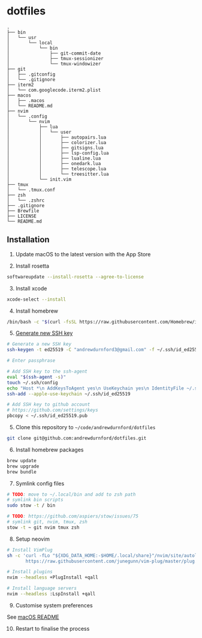 # dotfiles

```
.
├── bin
│   └── usr
│       └── local
│           └── bin
│               ├── git-commit-date
│               ├── tmux-sessionizer
│               └── tmux-windowizer
├── git
│   ├── .gitconfig
│   └── .gitignore
├── iterm2
│   └── com.googlecode.iterm2.plist
├── macos
│   ├── .macos
│   └── README.md
├── nvim
│   └── .config
│       └── nvim
│           ├── lua
│           │   └── user
│           │       ├── autopairs.lua
│           │       ├── colorizer.lua
│           │       ├── gitsigns.lua
│           │       ├── lsp-config.lua
│           │       ├── lualine.lua
│           │       ├── onedark.lua
│           │       ├── telescope.lua
│           │       └── treesitter.lua
│           └── init.vim
├── tmux
│   └── .tmux.conf
├── zsh
│   └── .zshrc
├── .gitignore
├── Brewfile
├── LICENSE
└── README.md
```

## Installation

1. Update macOS to the latest version with the App Store

2. Install rosetta

```bash
softwareupdate --install-rosetta --agree-to-license
```

3. Install xcode

```bash
xcode-select --install
```

4. Install homebrew

```bash
/bin/bash -c "$(curl -fsSL https://raw.githubusercontent.com/Homebrew/install/HEAD/install.sh)"
```

5. [Generate new SSH key](https://docs.github.com/en/github/authenticating-to-github/generating-a-new-ssh-key-and-adding-it-to-the-ssh-agent)

```bash
# Generate a new SSH key
ssh-keygen -t ed25519 -C "andrewdurnford3@gmail.com" -f ~/.ssh/id_ed25519

# Enter passphrase

# Add SSH key to the ssh-agent
eval "$(ssh-agent -s)"
touch ~/.ssh/config
echo "Host *\n AddKeysToAgent yes\n UseKeychain yes\n IdentityFile ~/.ssh/id_ed25519" | tee ~/.ssh/config
ssh-add --apple-use-keychain ~/.ssh/id_ed25519

# Add SSH key to github account
# https://github.com/settings/keys
pbcopy < ~/.ssh/id_ed25519.pub
```

5. Clone this repository to `~/code/andrewdurnford/dotfiles`

```bash
git clone git@github.com:andrewdurnford/dotfiles.git
```

6. Install homebrew packages

```bash
brew update
brew upgrade
brew bundle
```

7. Symlink config files

```bash
# TODO: move to ~/.local/bin and add to zsh path
# symlink bin scripts
sudo stow -t / bin

# TODO: https://github.com/aspiers/stow/issues/75
# symlink git, nvim, tmux, zsh
stow -t ~ git nvim tmux zsh
```

8. Setup neovim

```bash
# Install VimPlug
sh -c 'curl -fLo "${XDG_DATA_HOME:-$HOME/.local/share}"/nvim/site/autoload/plug.vim --create-dirs \
       https://raw.githubusercontent.com/junegunn/vim-plug/master/plug.vim'

# Install plugins
nvim --headless +PlugInstall +qall

# Install language servers
nvim --headless :LspInstall +qall
```

9. Customise system preferences

See [macOS README](./macos/README.md)

10. Restart to finalise the process
